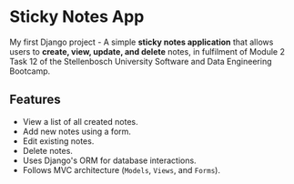 # Sticky Notes App

My first Django project - A simple **sticky notes application** that allows users to **create, view, update, and delete** notes, in fulfilment of Module 2 Task 12 of the Stellenbosch University Software and Data Engineering Bootcamp.

## Features
- View a list of all created notes.
- Add new notes using a form.
- Edit existing notes.
- Delete notes.
- Uses Django's ORM for database interactions.
- Follows MVC architecture (`Models`, `Views`, and `Forms`).
